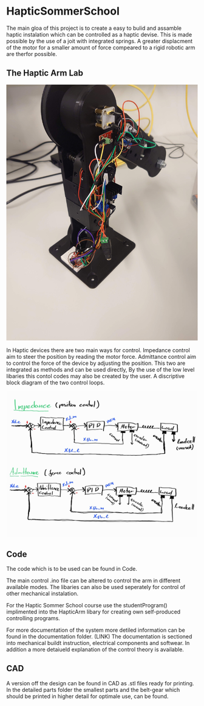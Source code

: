 # HapticSommerSchool

The main gloa of this project is to create a easy to bulid and assamble haptic instalation which can be controlled as a haptic devise. This is made possible by the use of a joit with integrated springs. A greater displacment of the motor for a smaller amount of force compeared to a rigid robotic arm are therfor possible. 

## The Haptic Arm Lab

![Haptic Arm Lab](/images/DSC_2766.JPG)

In Haptic devices there are two main ways for control. Impedance control aim to steer the position by reading the motor force. Admittance control aim to control the force of the device by adjusting the position. This two are integrated as methods and can be used directly, By the use of the low level libaries this contol codes may also be created by the user. A discriptive block diagram of the two control loops. 

![Block Diagram](/images/AdImpblockdiagram.jpg)


## Code
The code which is to be used can be found in Code.

The main control .ino file can be altered to control the arm in different available modes. The libaries can also be used seperately for control of other mechanical instalation. 

For the Haptic Sommer School course use the studentProgram() implimented into the HapticArm libary for creating own self-produced controlling programs.

For more documentation of the system more detiled information can be found in the documentation folder. (LINK) The documentation is sectioned into mechanical buildt instruction, electrical components and softwear. In addition a more detaiueld explanation of the control theory is available.


## CAD
A version off the design can be found in CAD as .stl files ready for printing. In the detailed parts folder the smallest parts and the belt-gear which should be printed in higher detail for optimale use, can be found.
